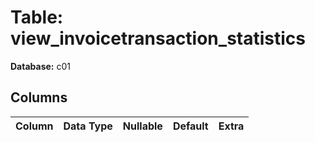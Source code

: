 # Table: view_invoicetransaction_statistics

**Database:** c01

## Columns

| Column | Data Type | Nullable | Default | Extra |
|--------|-----------|----------|---------|-------|
